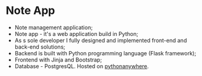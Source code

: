 # Note App

* Note management application;
* Note app - it's a web application build in Python;
* As s sole developer I fully designed and implemented front-end and back-end solutions;
* Backend is built with Python programming language (Flask framework);
* Frontend with Jinja and Bootstrap;
* Database - PostgresQL. Hosted on  <a href="https://erere.pythonanywhere.com/">pythonanywhere</a>.



